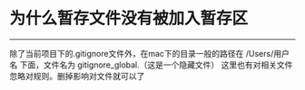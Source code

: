<!--
 * @Author: your name
 * @Date: 2022-03-18 23:34:10
 * @LastEditTime: 2022-03-18 23:35:39
 * @LastEditors: your name
 * @Description: 打开koroFileHeader查看配置 进行设置: https://github.com/OBKoro1/koro1FileHeader/wiki/%E9%85%8D%E7%BD%AE
 * @FilePath: /surpath-oms/Users/wuqiang/workspace/blog/git/为什么文件没有被加入暂存区.md
-->
# 为什么暂存文件没有被加入暂存区
***
除了当前项目下的.gitignore文件外，在mac下的目录一般的路径在 /Users/用户名 下面，文件名为 gitignore_global.（这是一个隐藏文件）
这里也有对相关文件忽略对规则。删掉影响对文件就可以了
